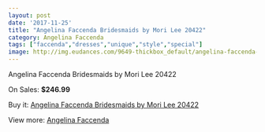 ```yaml
---
layout: post
date: '2017-11-25'
title: "Angelina Faccenda Bridesmaids by Mori Lee 20422"
category: Angelina Faccenda
tags: ["faccenda","dresses","unique","style","special"]
image: http://img.eudances.com/9649-thickbox_default/angelina-faccenda-bridesmaids-by-mori-lee-20422.jpg
---
```

Angelina Faccenda Bridesmaids by Mori Lee 20422

On Sales: **$246.99**
<a href="https://www.eudances.com/en/angelina-faccenda/3181-angelina-faccenda-bridesmaids-by-mori-lee-20422.html"><amp-img layout="responsive" width="600" height="600" src="//img.eudances.com/9649-thickbox_default/angelina-faccenda-bridesmaids-by-mori-lee-20422.jpg" alt="Angelina Faccenda Bridesmaids by Mori Lee 20422 0" /></a>
<a href="https://www.eudances.com/en/angelina-faccenda/3181-angelina-faccenda-bridesmaids-by-mori-lee-20422.html"><amp-img layout="responsive" width="600" height="600" src="//img.eudances.com/9654-thickbox_default/angelina-faccenda-bridesmaids-by-mori-lee-20422.jpg" alt="Angelina Faccenda Bridesmaids by Mori Lee 20422 1" /></a>
<a href="https://www.eudances.com/en/angelina-faccenda/3181-angelina-faccenda-bridesmaids-by-mori-lee-20422.html"><amp-img layout="responsive" width="600" height="600" src="//img.eudances.com/9653-thickbox_default/angelina-faccenda-bridesmaids-by-mori-lee-20422.jpg" alt="Angelina Faccenda Bridesmaids by Mori Lee 20422 2" /></a>
<a href="https://www.eudances.com/en/angelina-faccenda/3181-angelina-faccenda-bridesmaids-by-mori-lee-20422.html"><amp-img layout="responsive" width="600" height="600" src="//img.eudances.com/9652-thickbox_default/angelina-faccenda-bridesmaids-by-mori-lee-20422.jpg" alt="Angelina Faccenda Bridesmaids by Mori Lee 20422 3" /></a>
<a href="https://www.eudances.com/en/angelina-faccenda/3181-angelina-faccenda-bridesmaids-by-mori-lee-20422.html"><amp-img layout="responsive" width="600" height="600" src="//img.eudances.com/9651-thickbox_default/angelina-faccenda-bridesmaids-by-mori-lee-20422.jpg" alt="Angelina Faccenda Bridesmaids by Mori Lee 20422 4" /></a>
<a href="https://www.eudances.com/en/angelina-faccenda/3181-angelina-faccenda-bridesmaids-by-mori-lee-20422.html"><amp-img layout="responsive" width="600" height="600" src="//img.eudances.com/9650-thickbox_default/angelina-faccenda-bridesmaids-by-mori-lee-20422.jpg" alt="Angelina Faccenda Bridesmaids by Mori Lee 20422 5" /></a>

Buy it: [Angelina Faccenda Bridesmaids by Mori Lee 20422](https://www.eudances.com/en/angelina-faccenda/3181-angelina-faccenda-bridesmaids-by-mori-lee-20422.html "Angelina Faccenda Bridesmaids by Mori Lee 20422")

View more: [Angelina Faccenda](https://www.eudances.com/en/55-angelina-faccenda "Angelina Faccenda")